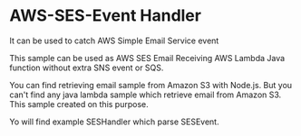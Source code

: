 # AWS-SES-Event Handler
It can be used to catch AWS Simple Email Service event

This sample can be used as AWS SES Email Receiving AWS Lambda Java function without extra SNS event or SQS.

You can find retrieving email sample from Amazon S3 with Node.js. But you can't find any java lambda sample which retrieve email from Amazon S3.
This sample created on this purpose.

Yo will find example SESHandler which parse SESEvent.
